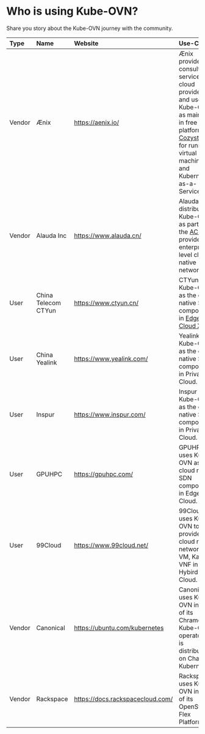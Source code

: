 # Who is using Kube-OVN?

Share you story about the Kube-OVN journey with the community.

| Type | Name | Website | Use-Case |
|:-|:-|:-|:-|
| Vendor | Ænix | https://aenix.io/ | Ænix provides consulting services for cloud providers and uses Kube-OVN as main CNI in free PaaS platform [Cozystack](https://cozystack.io) for running virtual machines and Kubernetes-as-a-Service. |
| Vendor | Alauda Inc | https://www.alauda.cn/ | Alauda distributes Kube-OVN as part of the [ACP](https://www.alauda.cn/product/acpflag.html) to provide enterprise level cloud native network. |
| User | China Telecom CTYun | https://www.ctyun.cn/ | CTYun uses Kube-OVN as the cloud native SDN component in [Edge Cloud X](https://www.ctyun.cn/products/ecx). |
| User | China Yealink | https://www.yealink.com/ | Yealink uses Kube-OVN as the cloud native SDN component in Private Cloud. |
| User | Inspur | https://www.inspur.com/ | Inspur uses Kube-OVN as the cloud native SDN component in Private Cloud. |
| User | GPUHPC | https://gpuhpc.com/ | GPUHPC uses Kube-OVN as the cloud native SDN component in Edge Cloud. |
| User | 99Cloud | https://www.99cloud.net/ | 99Cloud uses Kube-OVN to provider cloud native network for VM, Kata, VNF in Hybird Cloud. |
| Vendor | Canonical | https://ubuntu.com/kubernetes | Canonical uses Kube-OVN inside of its Chramed Kube-OVN operator and is distributed on Charmed Kubernetes. |
| Vendor | Rackspace | https://docs.rackspacecloud.com/ | Rackspace uses Kube-OVN inside of its OpenStack Flex Platform. |

